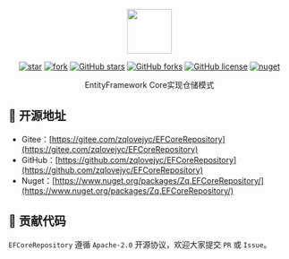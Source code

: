 <p></p>
<p></p>

<p align="center">
<img src="https://zqlovejyc.gitee.io/zqutils-js/Images/EF.png" height="80"/>
</p>

<div align="center">

[![star](https://gitee.com/zqlovejyc/EFCoreRepository/badge/star.svg)](https://gitee.com/zqlovejyc/EFCoreRepository/stargazers) [![fork](https://gitee.com/zqlovejyc/EFCoreRepository/badge/fork.svg)](https://gitee.com/zqlovejyc/EFCoreRepository/members) [![GitHub stars](https://img.shields.io/github/stars/zqlovejyc/EFCoreRepository?logo=github)](https://github.com/zqlovejyc/EFCoreRepository/stargazers) [![GitHub forks](https://img.shields.io/github/forks/zqlovejyc/EFCoreRepository?logo=github)](https://github.com/zqlovejyc/EFCoreRepository/network) [![GitHub license](https://img.shields.io/badge/license-Apache2-yellow)](https://github.com/zqlovejyc/EFCoreRepository/blob/master/LICENSE) [![nuget](https://img.shields.io/nuget/v/Zq.EFCoreRepository.svg?cacheSeconds=10800)](https://www.nuget.org/packages/Zq.EFCoreRepository)

</div>

<p></p>

<div align="center">

EntityFramework Core实现仓储模式

</div>


## 🌭 开源地址

- Gitee：[https://gitee.com/zqlovejyc/EFCoreRepository](https://gitee.com/zqlovejyc/EFCoreRepository)
- GitHub：[https://github.com/zqlovejyc/EFCoreRepository](https://github.com/zqlovejyc/EFCoreRepository)
- Nuget：[https://www.nuget.org/packages/Zq.EFCoreRepository/](https://www.nuget.org/packages/Zq.EFCoreRepository/)

## 🍻 贡献代码

`EFCoreRepository` 遵循 `Apache-2.0` 开源协议，欢迎大家提交 `PR` 或 `Issue`。
